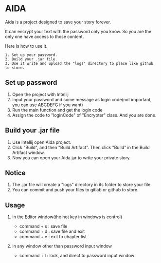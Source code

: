 # AIDA

Aida is a project designed to save your story forever.

It can encrypt your text with the password only you know. So you are the only one have access to those content.

Here is how to use it.

    1. Set up your password.
    2. Build your .jar file.
    3. Use it write and upload the "logs" directory to place like github to store.
    
## Set up password

1. Open the project with Intellij
2. Input your password and some message as login code(not important, you can use ABCDEFG if you want)
3. Run the main function and get the login code
4. Assign the code to "loginCode" of "Encrypter" class. And you are done.


## Build your .jar file

1. Use Intellij open Aida project.
2. Click "Build", and then "Build Artifact". Then click "Build" in the Build Artifact window.
3. Now you can open your Aida.jar to write your private story.
 

## Notice

1. The .jar file will create a "logs" directory in its folder to store your file.
2. You can commit and push your files to gitlab or github to store.


## Usage

1. In the Editor window(the hot key in windows is control)

    - command + s : save file
    - command + d : save file and exit
    - command + e : exit to chapter list

2. In any window other than password input window

    - command + l : lock, and direct to password input window